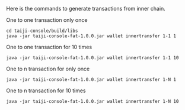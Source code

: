 Here is the commands to generate transactions from inner chain. 

One to one transaction only once

```
cd taiji-console/build/libs
java -jar taiji-console-fat-1.0.0.jar wallet innertransfer 1-1 1 
```


One to one transaction for 10 times

```
java -jar taiji-console-fat-1.0.0.jar wallet innertransfer 1-1 10
```

One to n transaction for only once

```
java -jar taiji-console-fat-1.0.0.jar wallet innertransfer 1-N 1
```

One to n transaction for 10 times

```
java -jar taiji-console-fat-1.0.0.jar wallet innertransfer 1-N 10
```

